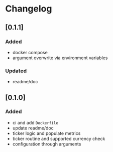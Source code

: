 # Changelog

## [0.1.1]
### Added
- docker compose
- argument overwrite via environment variables
### Updated
- readme/doc

## [0.1.0]
### Added
- ci and add `Dockerfile`
- update readme/doc
- ticker logic and populate metrics
- ticker routine and supported currency check
- configuration through arguments